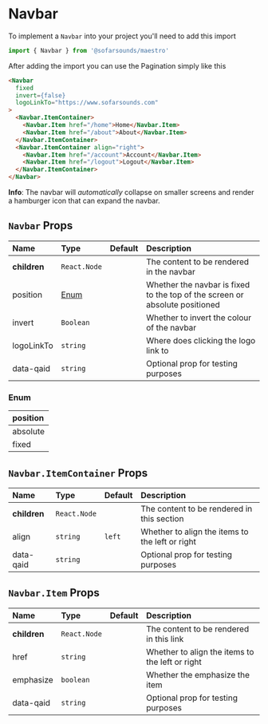 # Navbar

To implement a `Navbar` into your project you'll need to add this import
```js
import { Navbar } from '@sofarsounds/maestro'
```

After adding the import you can use the Pagination simply like this
```html
<Navbar
  fixed
  invert={false}
  logoLinkTo="https://www.sofarsounds.com"
>
  <Navbar.ItemContainer>
    <Navbar.Item href="/home">Home</Navbar.Item>
    <Navbar.Item href="/about">About</Navbar.Item>
  </Navbar.ItemContainer>
  <Navbar.ItemContainer align="right">
    <Navbar.Item href="/account">Account</Navbar.Item>
    <Navbar.Item href="/logout">Logout</Navbar.Item>
  </Navbar.ItemContainer>
</Navbar>
```

**Info**: The navbar will *automatically* collapse on smaller screens and render a hamburger
icon that can expand the navbar.

## `Navbar` Props

| Name          | Type          | Default         | Description                      |
| :------------ | :-----        | :-------------- | :------------------------------- |
| **children**  | `React.Node`  |                 | The content to be rendered in the navbar
| position      | [Enum](#enum) |                 | Whether the navbar is fixed to the top of the screen or absolute positioned
| invert        | `Boolean`     |                 | Whether to invert the colour of the navbar
| logoLinkTo    | `string`      |                 | Where does clicking the logo link to
| data-qaid     | `string`      |                 | Optional prop for testing purposes

### Enum

| position  |
| :---      |
| absolute  |
| fixed     |

## `Navbar.ItemContainer` Props

| Name          | Type         | Default         | Description                      |
| :------------ | :-----       | :-------------- | :------------------------------- |
| **children**  | `React.Node` |                 | The content to be rendered in this section
| align         | `string`     | `left`          | Whether to align the items to the left or right
| data-qaid     | `string`     |                 | Optional prop for testing purposes


## `Navbar.Item` Props

| Name          | Type         | Default         | Description                      |
| :------------ | :-----       | :-------------- | :------------------------------- |
| **children**  | `React.Node` |                 | The content to be rendered in this link
| href          | `string`     |                 | Whether to align the items to the left or right
| emphasize     | `boolean`     |                 | Whether the emphasize the item
| data-qaid     | `string`     |                 | Optional prop for testing purposes

